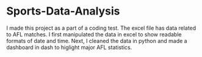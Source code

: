 # Sports-Data-Analysis

I made this project as a part of a coding test. The excel file has data related to AFL matches. I first manipulated the data in excel to show readable formats of date and time. Next, I cleaned the data in python and made a dashboard in dash to higlight major AFL statistics. 

